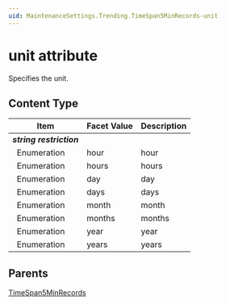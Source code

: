 ```yaml
---
uid: MaintenanceSettings.Trending.TimeSpan5MinRecords-unit
---
```


# unit attribute

Specifies the unit.

## Content Type

| Item | Facet Value | Description |
| --- | --- | --- |
| ***string restriction*** |  |  |
| &#160;&#160;Enumeration | hour | hour |
| &#160;&#160;Enumeration | hours | hours |
| &#160;&#160;Enumeration | day | day |
| &#160;&#160;Enumeration | days | days |
| &#160;&#160;Enumeration | month | month |
| &#160;&#160;Enumeration | months | months |
| &#160;&#160;Enumeration | year | year |
| &#160;&#160;Enumeration | years | years |

## Parents

[TimeSpan5MinRecords](xref:MaintenanceSettings.Trending.TimeSpan5MinRecords)
